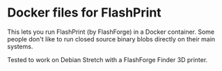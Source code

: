 # Docker files for FlashPrint

This lets you run FlashPrint (by FlashForge) in a Docker container. Some
people don't like to run closed source binary blobs directly on their main
systems.

Tested to work on Debian Stretch with a FlashForge Finder 3D printer.
